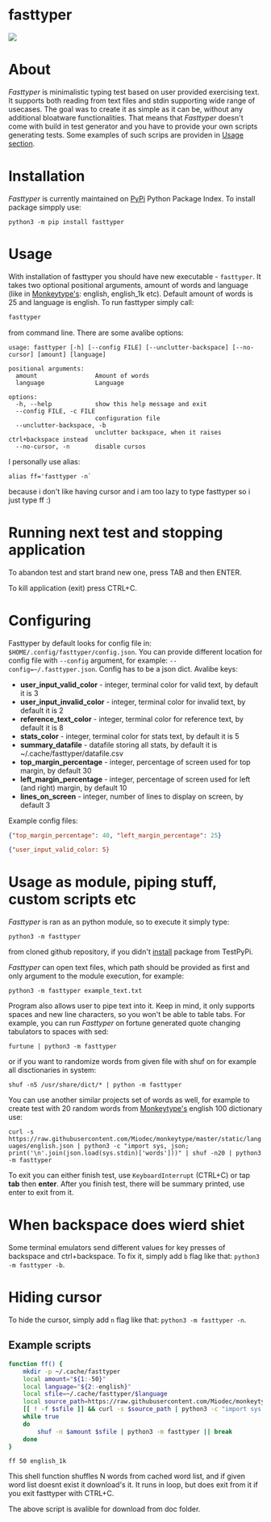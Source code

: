 # fasttyper
[![](https://github.com/ickyicky/fasttyper/blob/main/doc/fasttyper.gif?raw=true)](https://github.com/ickyicky/fasttyper)

# About

_Fasttyper_ is minimalistic typing test based on user provided exercising text. It supports both reading from text files and stdin supporting wide range of usecases. The goal was to create it as simple as it can be, without any additional bloatware functionalities. That means that _Fasttyper_ doesn't come with build in test generator and you have to provide your own scripts generating tests. Some examples of such scrips are providen in [Usage section](#usage).

# Installation

_Fasttyper_ is currently maintained on [PyPi](https://pypi.org/) Python Package Index. To install package simpply use:

`python3 -m pip install fasttyper`

# Usage

With installation of fasttyper you should have new executable - `fasttyper`. It takes two optional positional arguments, amount of words and language (like in [Monkeytype's](https://github.com/Miodec/monkeytype): english, english_1k etc). Default amount of words is 25 and language is english. To run fasttyper simply call:

```bash
fasttyper
```

from command line. There are some avalibe options:

```
usage: fasttyper [-h] [--config FILE] [--unclutter-backspace] [--no-cursor] [amount] [language]

positional arguments:
  amount                Amount of words
  language              Language

options:
  -h, --help            show this help message and exit
  --config FILE, -c FILE
                        configuration file
  --unclutter-backspace, -b
                        unclutter backspace, when it raises ctrl+backspace instead
  --no-cursor, -n       disable cursos
```

I personally use alias:

```
alias ff='fasttyper -n`
```

because i don't like having cursor and i am too lazy to type fasttyper so i just type ff :)

# Running next test and stopping application

To abandon test and start brand new one, press TAB and then ENTER.

To kill application (exit) press CTRL+C.

# Configuring

Fasttyper by default looks for config file in: `$HOME/.config/fasttyper/config.json`. You can provide different location for config file with `--config` argument, for example: `--config=~/.fasttyper.json`. Config has to be a json dict. Avalibe keys:

- **user_input_valid_color** - integer, terminal color for valid text, by default it is 3
- **user_input_invalid_color** - integer, terminal color for invalid text, by default it is 2
- **reference_text_color** - integer, terminal color for reference text, by default it is 8
- **stats_color** - integer, terminal color for stats text, by default it is 5
- **summary_datafile** - datafile storing all stats, by default it is ~/.cache/fasttyper/datafile.csv
- **top_margin_percentage** - integer, percentage of screen used for top margin, by default 30
- **left_margin_percentage** - integer, percentage of screen used for left (and right) margin, by default 10
- **lines_on_screen** - integer, number of lines to display on screen, by default 3

Example config files:

```json
{"top_margin_percentage": 40, "left_margin_percentage": 25}
```

```json
{"user_input_valid_color: 5}
```

# Usage as module, piping stuff, custom scripts etc

_Fasttyper_ is ran as an python module, so to execute it simply type:

`python3 -m fasttyper`

from cloned github repository, if you didn't [install](#installation) package from TestPyPi. 

_Fasttyper_ can open text files, which path should be provided as first and only argument to the module execution, for example:

`python3 -m fasttyper example_text.txt`

Program also allows user to pipe text into it. Keep in mind, it only supports spaces and new line characters, so you won't be able to table tabs. For example, you can run _Fasttyper_ on fortune generated quote changing tabulators to spaces with sed:

`furtune | python3 -m fasttyper`

or if you want to randomize words from given file with shuf on for example all disctionaries in system:

`shuf -n5 /usr/share/dict/* | python -m fasttyper`

You can use another similar projects set of words as well, for example to create test with 20 random words from [Monkeytype's](https://github.com/Miodec/monkeytype) english 100 dictionary use:

`curl -s https://raw.githubusercontent.com/Miodec/monkeytype/master/static/languages/english.json | python3 -c "import sys, json; print('\n'.join(json.load(sys.stdin)['words']))" | shuf -n20 | python3 -m fasttyper`

To exit you can either finish test, use `KeyboardInterrupt` (CTRL+C) or tap **tab** then **enter**. After you finish test, there will be summary printed, use enter to exit from it.

# When backspace does wierd shiet

Some terminal emulators send different values for key presses of backspace and ctrl+backspace. To fix it, simply add `b` flag like that: `python3 -m fasttyper -b`.

# Hiding cursor

To hide the cursor, simply add `n` flag like that: `python3 -m fasttyper -n`.

## Example scripts

```sh
function ff() {
	mkdir -p ~/.cache/fasttyper
	local amount="${1:-50}"
	local language="${2:-english}"
	local sfile=~/.cache/fasttyper/$language
	local source_path=https://raw.githubusercontent.com/Miodec/monkeytype/master/static/languages/$language.json
	[[ ! -f $sfile ]] && curl -s $source_path | python3 -c "import sys, json; print('\n'.join(json.load(sys.stdin)['words']))" > $sfile
	while true
	do
		shuf -n $amount $sfile | python3 -m fasttyper || break
	done
}
```
`ff 50 english_1k`

This shell function shuffles N words from cached word list, and if given word list doesnt exist it download's it. It runs in loop, but does exit from it if you exit fasttyper with CTRL+C.

The above script is avalible for download from doc folder.

